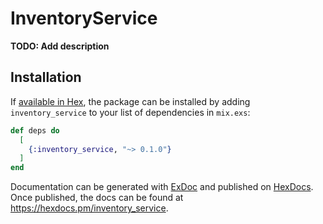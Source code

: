# InventoryService

**TODO: Add description**

## Installation

If [available in Hex](https://hex.pm/docs/publish), the package can be installed
by adding `inventory_service` to your list of dependencies in `mix.exs`:

```elixir
def deps do
  [
    {:inventory_service, "~> 0.1.0"}
  ]
end
```

Documentation can be generated with [ExDoc](https://github.com/elixir-lang/ex_doc)
and published on [HexDocs](https://hexdocs.pm). Once published, the docs can
be found at <https://hexdocs.pm/inventory_service>.


